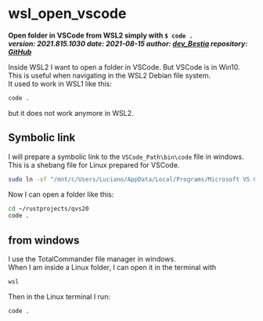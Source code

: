 # wsl_open_vscode

**Open folder in VSCode from WSL2 simply with `$ code .`**  
***version: 2021.815.1030  date: 2021-08-15 author: [dev_Bestia](https://bestia.dev) repository: [GitHub](https://github.com/LucianoBestia/wsl_open_vscode)***  

Inside WSL2 I want to open a folder in VSCode. But VSCode is in Win10.  
This is useful when navigating in the WSL2 Debian file system.  
It used to work in WSL1 like this:  

```bash
code .
```

but it does not work anymore in WSL2.  

## Symbolic link

I will prepare a symbolic link to the `VSCode_Path\bin\code` file in windows.
This is a shebang file for Linux prepared for VSCode.

```bash
sudo ln -sf "/mnt/c/Users/Luciano/AppData/Local/Programs/Microsoft VS Code/bin/code" /usr/bin/code
```

Now I can open a folder like this:

```bash
cd ~/rustprojects/qvs20
code .
```

## from windows

I use the TotalCommander file manager in windows.  
When I am inside a Linux folder, I can open it in the terminal with

```powershell
wsl
```

Then in the Linux terminal I run:

```bash
code .
```
